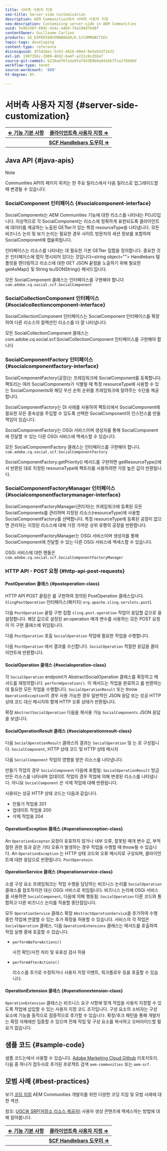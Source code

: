 ```yaml
---
title: 서버측 사용자 지정
seo-title: Server-side Customization
description: AEM Communities에서 서버측 사용자 지정
seo-description: Customizing server-side in AEM Communities
uuid: 5e9bc6bf-69dc-414c-a4bd-74a104d7bd8f
contentOwner: Guillaume Carlino
products: SG_EXPERIENCEMANAGER/6.5/COMMUNITIES
topic-tags: developing
content-type: reference
discoiquuid: df5416ec-5c63-481b-99ed-9e5a91df2432
exl-id: 190735bc-1909-4b92-ba4f-a221c0cd5be7
source-git-commit: b220adf6fa3e9faf94389b9a9416b7fca2f89d9d
workflow-type: tm+mt
source-wordcount: '889'
ht-degree: 0%

---
```


# 서버측 사용자 지정 {#server-side-customization}

| **[⇐ 기능 기본 사항](essentials.md)** | **[클라이언트측 사용자 지정 ⇒](client-customize.md)** |
|---|---|
|  | **[SCF Handlebars 도우미 ⇒](handlebars-helpers.md)** |

## Java API {#java-apis}

>[!NOTE]
>
>Communities API의 패키지 위치는 한 주요 릴리스에서 다음 릴리스로 업그레이드할 때 변경될 수 있습니다.

### SocialComponent 인터페이스 {#socialcomponent-interface}

SocialComponents는 AEM Communities 기능에 대한 리소스를 나타내는 POJO입니다. 이상적으로 각 SocialComponent는 리소스에 정확하게 표현되도록 클라이언트에 데이터를 제공하는 노출된 GETter가 있는 특정 resourceType을 나타냅니다. 모든 비즈니스 논리 및 보기 논리는 필요한 경우 사이트 방문자의 세션 정보를 포함하여 SocialComponent에 캡슐화됩니다.

인터페이스는 리소스를 나타내는 데 필요한 기본 GETter 집합을 정의합니다. 중요한 것은 인터페이스에 맵이 명시되어 있다는 것입니다&lt;string object=&quot;&quot;> Handlebars 템플릿을 렌더링하고 리소스에 대한 GET JSON 끝점을 노출하기 위해 필요한 getAsMap() 및 String toJSONString() 메서드입니다.

모든 SocialComponent 클래스는 인터페이스를 구현해야 합니다 `com.adobe.cq.social.scf.SocialComponent`

### SocialCollectionComponent 인터페이스 {#socialcollectioncomponent-interface}

SocialCollectionComponent 인터페이스는 SocialComponent 인터페이스를 확장하여 다른 리소스의 컬렉션인 리소스를 더 잘 나타냅니다.

모든 SocialCollectionComponent 클래스는 com.adobe.cq.social.scf.SocialCollectionComponent 인터페이스를 구현해야 합니다

### SocialComponentFactory 인터페이스 {#socialcomponentfactory-interface}

SocialComponentFactory(공장)는 프레임워크에 SocialComponent를 등록합니다. 팩토리는 여러 SocialComponents가 식별될 때 특정 resourceType에 사용할 수 있는 SocialComponents와 해당 우선 순위 순위를 프레임워크에 알려주는 수단을 제공합니다.

SocialComponentFactory는 DI 사례를 사용하여 팩토리에서 SocialComponent에 필요한 모든 종속성을 주입할 수 있도록 선택한 SocialComponent의 인스턴스를 만들 책임이 있습니다.

SocialComponentFactory는 OSGi 서비스이며 생성자를 통해 SocialComponent에 전달할 수 있는 다른 OSGi 서비스에 액세스할 수 있습니다.

모든 SocialComponentFactory 클래스는 인터페이스를 구현해야 합니다. `com.adobe.cq.social.scf.SocialComponentFactory`

SocialComponentFactory.getPriority() 메서드를 구현하면 getResourceType()에서 반환된 대로 지정된 resourceType에 팩토리를 사용하려면 가장 높은 값이 반환됩니다.

### SocialComponentFactoryManager 인터페이스 {#socialcomponentfactorymanager-interface}

SocialComponentFactoryManager(관리자)는 프레임워크에 등록된 모든 SocialComponents를 관리하며 지정된 리소스(resourceType)에 사용할 SocialComponentFactory를 선택합니다. 특정 resourceType에 등록된 공장이 없으면 관리자는 지정된 리소스에 대해 가장 가까운 상위 유형의 공장을 반환합니다.

SocialComponentFactoryManager는 OSGi 서비스이며 생성자를 통해 SocialComponent에 전달할 수 있는 다른 OSGi 서비스에 액세스할 수 있습니다.

OSGi 서비스에 대한 핸들은 `com.adobe.cq.social.scf.SocialComponentFactoryManager`

### HTTP API - POST 요청 {#http-api-post-requests}

#### PostOperation 클래스 {#postoperation-class}

HTTP API POST 끝점은 를 구현하여 정의된 PostOperation 클래스입니다. `SlingPostOperation` 인터페이스(패키지) `org.apache.sling.servlets.post`).

다음 `PostOperation` 끝점 구현 집합 `sling.post.operation` 작업이 응답할 값으로 을 설정합니다. 해당 값으로 설정된 an:operation 매개 변수를 사용하는 모든 POST 요청이 이 구현 클래스에 위임됩니다.

다음 `PostOperation` 호출 `SocialOperation` 작업에 필요한 작업을 수행합니다.

다음 `PostOperation` 에서 결과를 수신합니다. `SocialOperation` 적절한 응답을 클라이언트에 반환합니다.

#### SocialOperation 클래스 {#socialoperation-class}

각 `SocialOperation` endpoint가 AbstractSocialOperation 클래스를 확장하고 메서드를 재정의합니다. `performOperation()`. 이 메서드는 작업을 완료하고 를 반환하는 데 필요한 모든 작업을 수행합니다. `SocialOperationResult` 또는 throw `OperationException`이 경우 사용 가능한 경우 일반적인 JSON 응답 또는 성공 HTTP 상태 코드 대신 메시지와 함께 HTTP 오류 상태가 반환됩니다.

확장 `AbstractSocialOperation` 다음을 재사용 가능 `SocialComponents` JSON 응답을 보냅니다.

#### SocialOperationResult 클래스 {#socialoperationresult-class}

다음 `SocialOperationResult` 클래스의 결과는 `SocialOperation` 및 는 로 구성됩니다. `SocialComponent`, HTTP 상태 코드 및 HTTP 상태 메시지

다음 `SocialComponent` 작업의 영향을 받은 리소스를 나타냅니다.

만들기 작업의 경우 `SocialComponent` 다음에 포함됨: `SocialOperationResult` 방금 만든 리소스를 나타내며 업데이트 작업의 경우 작업에 의해 변경된 리소스를 나타냅니다. 아니요 `SocialComponent` 은 삭제 작업에 대해 반환됩니다.

사용되는 성공 HTTP 상태 코드는 다음과 같습니다.

* 만들기 작업용 201
* 업데이트 작업용 200
* 삭제 작업용 204

#### OperationException 클래스 {#operationexception-class}

An `OperationExcepton` 요청이 유효하지 않거나 내부 오류, 잘못된 매개 변수 값, 부적절한 권한 등과 같은 기타 오류가 발생하는 경우 작업을 수행할 때 throw될 수 있습니다. An `OperationException` 는 HTTP 상태 코드와 오류 메시지로 구성되며, 클라이언트에 대한 응답으로 반환됩니다. `PostOperatoin`.

#### OperationService 클래스 {#operationservice-class}

소셜 구성 요소 프레임워크는 작업 수행을 담당하는 비즈니스 논리를 `SocialOperation` 클래스를 참조하지만 대신 OSGi 서비스로 위임됩니다. 비즈니스 논리에 OSGi 서비스를 사용하면 `SocialComponent`, 다음에 의해 행동됨: `SocialOperation` 다른 코드와 통합하고 다른 비즈니스 논리를 적용할 종단점입니다.

모두 `OperationService` 클래스 확장 `AbstractOperationService`을 추가하여 수행 중인 작업에 연결할 수 있는 추가 확장을 허용할 수 있습니다. 서비스의 각 작업은 `SocialOperation` 클래스. 다음 `OperationExtensions` 클래스는 메서드를 호출하여 작업 실행 중에 호출할 수 있습니다.

* `performBeforeActions()`

   사전 확인/사전 처리 및 유효성 검사 허용
* `performAfterActions()`

   리소스를 추가로 수정하거나 사용자 지정 이벤트, 워크플로우 등을 호출할 수 있습니다.

#### OperationExtension 클래스 {#operationextension-class}

`OperationExtension` 클래스는 비즈니스 요구 사항에 맞게 작업을 사용자 지정할 수 있도록 작업에 삽입할 수 있는 사용자 지정 코드 조각입니다. 구성 요소의 소비자는 구성 요소에 기능을 동적으로 점증적으로 추가할 수 있습니다. 확장/후크 패턴을 통해 개발자는 확장 자체에만 집중할 수 있으며 전체 작업 및 구성 요소를 복사하고 오버라이드할 필요가 없습니다.

## 샘플 코드 {#sample-code}

샘플 코드는에서 사용할 수 있습니다. [Adobe Marketing Cloud Github](https://github.com/Adobe-Marketing-Cloud) 리포지토리. 다음 중 하나가 접두사로 추가된 프로젝트 검색 `aem-communities` 또는 `aem-scf`.

## 모범 사례 {#best-practices}

보기 [코딩 지침](code-guide.md) AEM Communities 개발자를 위한 다양한 코딩 지침 및 모범 사례에 대한 섹션.

참조: [UGC용 SRP(저장소 리소스 제공자)](srp.md) 사용자 생성 콘텐츠에 액세스하는 방법에 대해 알아봅니다.

| **[⇐ 기능 기본 사항](essentials.md)** | **[클라이언트측 사용자 지정 ⇒](client-customize.md)** |
|---|---|
|  | **[SCF Handlebars 도우미 ⇒](handlebars-helpers.md)** |
